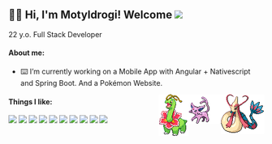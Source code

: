 <h2>👋🏻 Hi, I'm Motyldrogi! Welcome <img height="25px" src="https://cdn.betterttv.net/emote/5e17a96ab9741121048068e1/3x"></h2>

22 y.o. Full Stack Developer

<h4> About me: </h4>

- ⌨️ I’m currently working on a Mobile App with Angular + Nativescript and Spring Boot. And a Pokémon Website.

<div width="50%">
  <img align="right" src="https://raw.githubusercontent.com/PokeAPI/sprites/master/sprites/pokemon/versions/generation-v/black-white/animated/350.gif">
  <img align="right" src="https://raw.githubusercontent.com/PokeAPI/sprites/master/sprites/pokemon/versions/generation-v/black-white/animated/196.gif">
  <img align="right" src="https://raw.githubusercontent.com/PokeAPI/sprites/master/sprites/pokemon/versions/generation-v/black-white/animated/154.gif">
</div>

<h4> Things I like: </h4>

<img src="https://img.shields.io/badge/JavaScript-323330?style=for-the-badge&logo=javascript&logoColor=F7DF1E" /> <img src="https://img.shields.io/badge/TypeScript-007ACC?style=for-the-badge&logo=typescript&logoColor=white" /> <img src="https://img.shields.io/badge/Java-ED8B00?style=for-the-badge&logo=java&logoColor=white" /> <img src="https://img.shields.io/badge/C%23-239120?style=for-the-badge&logo=c-sharp&logoColor=white" /> <img src="https://img.shields.io/badge/Angular-DD0031?style=for-the-badge&logo=angular&logoColor=white" /> <img src="https://img.shields.io/badge/Spring-6DB33F?style=for-the-badge&logo=spring&logoColor=white" /> <img src="https://img.shields.io/badge/nativescript-2a48cd?style=for-the-badge&logo=nativescript&logoColor=ffffff"> <img src="https://img.shields.io/badge/MongoDB-4EA94B?style=for-the-badge&logo=mongodb&logoColor=white" /> <img src="https://img.shields.io/badge/Unity-100000?style=for-the-badge&logo=unity&logoColor=white" /> <img src="https://img.shields.io/badge/Blender-e87d0d?style=for-the-badge&logo=blender&logoColor=ffffff">


